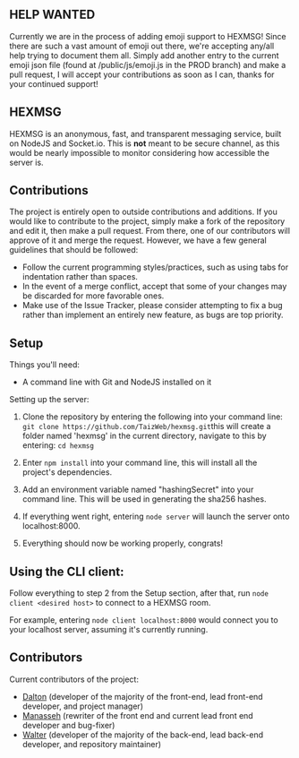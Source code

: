 ## HELP WANTED
Currently we are in the process of adding emoji support to HEXMSG! Since there are such a vast amount of emoji out there, we're accepting any/all help trying to document them all. Simply add another entry to the current emoji json file (found at /public/js/emoji.js in the PROD branch) and make a pull request, I will accept your contributions as soon as I can, thanks for your continued support!

## HEXMSG
HEXMSG is an anonymous, fast, and transparent messaging service, built on NodeJS and Socket.io. This is **not** meant to be secure channel, as this would be nearly impossible to monitor considering how accessible the server is.

## Contributions
The project is entirely open to outside contributions and additions. If you would like to contribute to the project, simply make a fork of the repository and edit it, then make a pull request. From there, one of our contributors will approve of it and merge the request. However, we have a few general guidelines that should be followed:
- Follow the current programming styles/practices, such as using tabs for indentation rather than spaces.
- In the event of a merge conflict, accept that some of your changes may be discarded for more favorable ones.
- Make use of the Issue Tracker, please consider attempting to fix a bug rather than implement an entirely new feature, as bugs are top priority.

## Setup
Things you'll need:
- A command line with Git and NodeJS installed on it

Setting up the server:

1. Clone the repository by entering the following into your command line: ```git clone https://github.com/TaizWeb/hexmsg.git```this will create a folder named 'hexmsg' in the current directory, navigate to this by entering: ```cd hexmsg```

2. Enter ```npm install``` into your command line, this will install all the project's dependencies.

3. Add an environment variable named "hashingSecret" into your command line. This will be used in generating the sha256 hashes.

4. If everything went right, entering ```node server``` will launch the server onto localhost:8000.

5. Everything should now be working properly, congrats!

## Using the CLI client:
Follow everything to step 2 from the Setup section, after that, run ```node client <desired host>``` to connect to a HEXMSG room.

For example, entering ```node client localhost:8000``` would connect you to your localhost server, assuming it's currently running.

## Contributors
Current contributors of the project:
- [Dalton](https://github.com/daltonedwards) (developer of the majority of the front-end, lead front-end developer, and project manager)
- [Manasseh](https://github.com/ManassehPierce) (rewriter of the front end and current lead front end developer and bug-fixer)
- [Walter](https://github.com/taizweb) (developer of the majority of the back-end, lead back-end developer, and repository maintainer)
